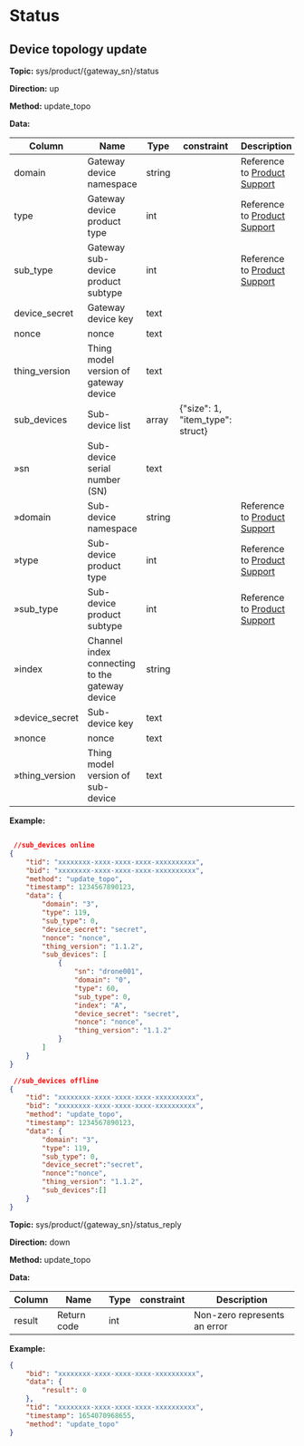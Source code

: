 










 # Status

## Device topology update


**Topic:** sys/product/{gateway_sn}/status

**Direction:** up

**Method:** update_topo

**Data:**

|Column|Name|Type|constraint|Description|
|---|---|---|---|---|
|domain|Gateway device namespace|string|  |Reference to [Product Support](https://developer.dji.com/doc/cloud-api-tutorial/cn/overview/product-support.html)|
|type|Gateway device product type|int|  |Reference to [Product Support](https://developer.dji.com/doc/cloud-api-tutorial/cn/overview/product-support.html)|
|sub_type|Gateway sub-device product subtype|int|  |Reference to [Product Support](https://developer.dji.com/doc/cloud-api-tutorial/cn/overview/product-support.html)|
|device_secret|Gateway device key|text|  ||
|nonce|nonce|text|  ||
|thing_version|Thing model version of gateway device|text|  ||
|sub_devices|Sub-device list|array|  {"size": 1, "item_type": struct}  ||
|»sn|Sub-device serial number (SN)|text|  ||
|»domain|Sub-device namespace|string|  |Reference to [Product Support](https://developer.dji.com/doc/cloud-api-tutorial/cn/overview/product-support.html)|
|»type|Sub-device product type|int|  |Reference to [Product Support](https://developer.dji.com/doc/cloud-api-tutorial/cn/overview/product-support.html)|
|»sub_type|Sub-device product subtype|int|  |Reference to [Product Support](https://developer.dji.com/doc/cloud-api-tutorial/cn/overview/product-support.html)|
|»index|Channel index connecting to the gateway device|string|  ||
|»device_secret|Sub-device key|text|  ||
|»nonce|nonce|text|  ||
|»thing_version|Thing model version of sub-device|text|  ||


 

**Example:**
```json

 //sub_devices online  
{
	"tid": "xxxxxxxx-xxxx-xxxx-xxxx-xxxxxxxxxx",
	"bid": "xxxxxxxx-xxxx-xxxx-xxxx-xxxxxxxxxx",
	"method": "update_topo",
	"timestamp": 1234567890123,
	"data": {
		"domain": "3",
		"type": 119,
		"sub_type": 0,
		"device_secret": "secret",
		"nonce": "nonce",
		"thing_version": "1.1.2",
		"sub_devices": [
			{
				"sn": "drone001",
				"domain": "0",
				"type": 60,
				"sub_type": 0,
				"index": "A",
				"device_secret": "secret",
				"nonce": "nonce",
				"thing_version": "1.1.2"
			}
		]
	}
}

 //sub_devices offline 
{
    "tid": "xxxxxxxx-xxxx-xxxx-xxxx-xxxxxxxxxx",
    "bid": "xxxxxxxx-xxxx-xxxx-xxxx-xxxxxxxxxx",
    "method": "update_topo",
    "timestamp": 1234567890123,
    "data": {
        "domain": "3",
        "type": 119,
        "sub_type": 0,
        "device_secret":"secret",
        "nonce":"nonce",
        "thing_version": "1.1.2",
        "sub_devices":[]
    }
} 
```


**Topic:** sys/product/{gateway_sn}/status_reply

**Direction:** down

**Method:** update_topo

**Data:**

|Column|Name|Type|constraint|Description|
|---|---|---|---|---|
|result|Return code|int|  |Non-zero represents an error|

**Example:**
```json
{
	"bid": "xxxxxxxx-xxxx-xxxx-xxxx-xxxxxxxxxx",
	"data": {
		"result": 0
	},
	"tid": "xxxxxxxx-xxxx-xxxx-xxxx-xxxxxxxxxx",
	"timestamp": 1654070968655,
	"method": "update_topo"
}
```

